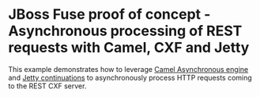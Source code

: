 JBoss Fuse proof of concept - Asynchronous processing of REST requests with Camel, CXF and Jetty
=====

This example demonstrates how to leverage [Camel Asynchronous engine](http://camel.apache.org/async.html) and
[Jetty continuations](https://wiki.eclipse.org/Jetty/Feature/Continuations)
to asynchronously process HTTP requests coming to the REST CXF server.
